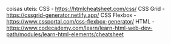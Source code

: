 coisas uteis:
CSS - https://htmlcheatsheet.com/css/
CSS Grid - https://cssgrid-generator.netlify.app/
CSS Flexbox - https://www.cssportal.com/css-flexbox-generator/
HTML - https://www.codecademy.com/learn/learn-html-web-dev-path/modules/learn-html-elements/cheatsheet
